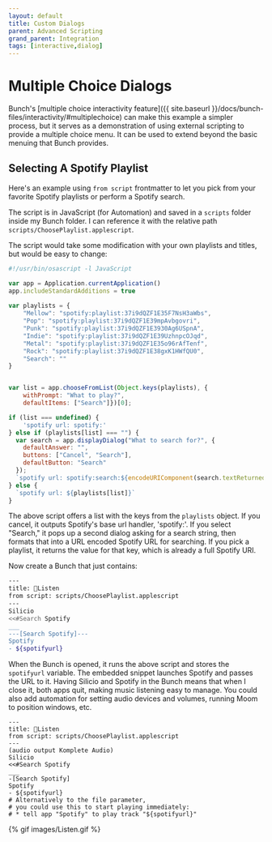 ```yaml
---
layout: default
title: Custom Dialogs
parent: Advanced Scripting
grand_parent: Integration
tags: [interactive,dialog]
---
```

# Multiple Choice Dialogs

Bunch's [multiple choice interactivity feature]({{ site.baseurl }}/docs/bunch-files/interactivity/#multiplechoice) can make this example a simpler process, but it serves as a demonstration of using external scripting to provide a multiple choice menu. It can be used to extend beyond the basic menuing that Bunch provides.

## Selecting A Spotify Playlist

Here's an example using `from script` frontmatter to let you pick from your favorite Spotify playlists or perform a Spotify search.

The script is in JavaScript (for Automation) and saved in a `scripts` folder inside my Bunch folder. I can reference it with the relative path `scripts/ChoosePlaylist.applescript`. 

The script would take some modification with your own playlists and titles, but would be easy to change:

```js
#!/usr/bin/osascript -l JavaScript

var app = Application.currentApplication()
app.includeStandardAdditions = true
     
var playlists = {
    "Mellow": "spotify:playlist:37i9dQZF1E35F7NsH3aWbs",
    "Pop": "spotify:playlist:37i9dQZF1E39mpAvbgovri",
    "Punk": "spotify:playlist:37i9dQZF1E3930Ag6USpnA",
    "Indie": "spotify:playlist:37i9dQZF1E39UzhnpcOJqd",
    "Metal": "spotify:playlist:37i9dQZF1E35o96rAfTenf",
    "Rock": "spotify:playlist:37i9dQZF1E38gxK1HWfQU0",
    "Search": ""
}


var list = app.chooseFromList(Object.keys(playlists), {
    withPrompt: "What to play?",
    defaultItems: ["Search"]})[0];

if (list === undefined) {
    'spotify url: spotify:'
} else if (playlists[list] === "") {
  var search = app.displayDialog("What to search for?", {
    defaultAnswer: "",
    buttons: ["Cancel", "Search"],
    defaultButton: "Search"
  });
  `spotify url: spotify:search:${encodeURIComponent(search.textReturned)}`
} else {
  `spotify url: ${playlists[list]}`
}
```

The above script offers a list with the keys from the `playlists` object. If you cancel, it outputs Spotify's base url handler, 'spotify:'. If you select "Search," it pops up a second dialog asking for a search string, then formats that into a URL encoded Spotify URL for searching. If you pick a playlist, it returns the value for that key, which is already a full Spotify URI.

Now create a Bunch that just contains:

```bash
---
title: 🎵Listen
from script: scripts/ChoosePlaylist.applescript
---
Silicio
<<#Search Spotify
___
---[Search Spotify]---
Spotify
- ${spotifyurl}
```

When the Bunch is opened, it runs the above script and stores the `spotifyurl` variable. The embedded snippet launches Spotify and passes the URL to it. Having Silicio and Spotify in the Bunch means that when I close it, both apps quit, making music listening easy to manage. You could also add automation for setting audio devices and volumes, running Moom to position windows, etc.

```
---
title: 🎵Listen
from script: scripts/ChoosePlaylist.applescript
---
(audio output Komplete Audio)
Silicio
<<#Search Spotify
___
-[Search Spotify]
Spotify
- ${spotifyurl}
# Alternatively to the file parameter, 
# you could use this to start playing immediately:
# * tell app "Spotify" to play track "${spotifyurl}"
```

{% gif images/Listen.gif %}
